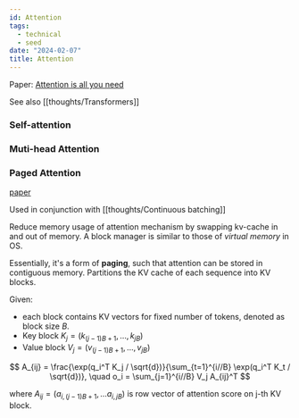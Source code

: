 ```yaml
---
id: Attention
tags:
  - technical
  - seed
date: "2024-02-07"
title: Attention
---
```


Paper: [Attention is all you need](https://arxiv.org/abs/1706.03762)

See also [[thoughts/Transformers]]

### Self-attention

### Muti-head Attention

### Paged Attention

[paper](https://arxiv.org/pdf/2309.06180.pdf)

Used in conjunction with [[thoughts/Continuous batching]]

Reduce memory usage of attention mechanism by swapping kv-cache in and out of memory. A block manager is similar to those of *virtual memory* in OS.

Essentially, it's a form of **paging**, such that attention can be stored in contiguous memory.
Partitions the KV cache of each sequence into KV blocks.

Given:
- each block contains KV vectors for fixed number of tokens, denoted as block size $B$.
- Key block $K_j= (k_{(j-1)B+1}, \ldots, k_{jB})$
- Value block $V_j= (v_{(j-1)B+1}, \ldots, v_{jB})$

$$
A_{ij} = \frac{\exp(q_i^T K_j / \sqrt{d})}{\sum_{t=1}^{i//B} \exp(q_i^T K_t / \sqrt{d})}, \quad o_i = \sum_{j=1}^{i//B} V_j A_{ij}^T
$$

where $A_{ij}=(a_{i,(j-1)B+1}, \ldots a_{i,jB})$ is row vector of attention score on j-th KV block.

